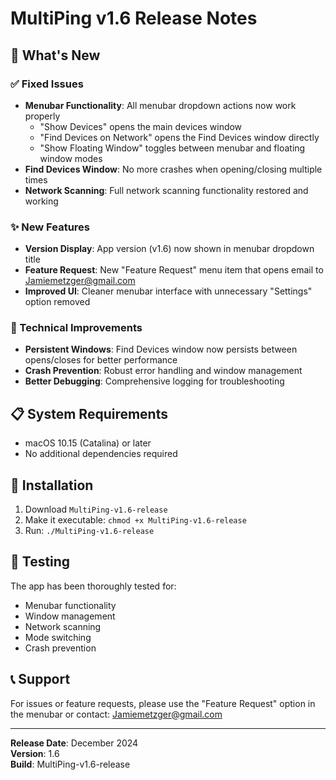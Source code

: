 # MultiPing v1.6 Release Notes

## 🎉 What's New

### ✅ Fixed Issues
- **Menubar Functionality**: All menubar dropdown actions now work properly
  - "Show Devices" opens the main devices window
  - "Find Devices on Network" opens the Find Devices window directly
  - "Show Floating Window" toggles between menubar and floating window modes
- **Find Devices Window**: No more crashes when opening/closing multiple times
- **Network Scanning**: Full network scanning functionality restored and working

### ✨ New Features
- **Version Display**: App version (v1.6) now shown in menubar dropdown title
- **Feature Request**: New "Feature Request" menu item that opens email to Jamiemetzger@gmail.com
- **Improved UI**: Cleaner menubar interface with unnecessary "Settings" option removed

### 🔧 Technical Improvements
- **Persistent Windows**: Find Devices window now persists between opens/closes for better performance
- **Crash Prevention**: Robust error handling and window management
- **Better Debugging**: Comprehensive logging for troubleshooting

## 📋 System Requirements
- macOS 10.15 (Catalina) or later
- No additional dependencies required

## 🚀 Installation
1. Download `MultiPing-v1.6-release`
2. Make it executable: `chmod +x MultiPing-v1.6-release`
3. Run: `./MultiPing-v1.6-release`

## 🧪 Testing
The app has been thoroughly tested for:
- Menubar functionality
- Window management
- Network scanning
- Mode switching
- Crash prevention

## 📞 Support
For issues or feature requests, please use the "Feature Request" option in the menubar or contact: Jamiemetzger@gmail.com

---
**Release Date**: December 2024  
**Version**: 1.6  
**Build**: MultiPing-v1.6-release

